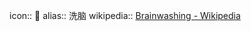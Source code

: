 icon:: 🧠
alias:: 洗脑
wikipedia:: [Brainwashing - Wikipedia](https://en.wikipedia.org/wiki/Brainwashing)
